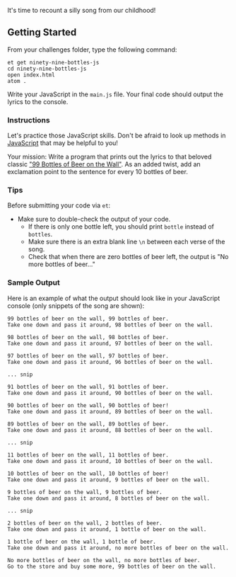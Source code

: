 It's time to recount a silly song from our childhood!

## Getting Started

From your challenges folder, type the following command:

```no-highlight
et get ninety-nine-bottles-js
cd ninety-nine-bottles-js
open index.html
atom .
```

Write your JavaScript in the `main.js` file. Your final code should output the lyrics to the console.

### Instructions

Let's practice those JavaScript skills. Don't be afraid to look up methods in [JavaScript](https://developer.mozilla.org/en-US/docs/Web/JavaScript) that may be helpful to you!

Your mission: Write a program that prints out the lyrics to that beloved classic ["99 Bottles of Beer on the Wall"](http://www.99-bottles-of-beer.net/lyrics.html).
As an added twist, add an exclamation point to the sentence for every 10 bottles of beer.

### Tips

Before submitting your code via `et`:

- Make sure to double-check the output of your code.
  - If there is only one bottle left, you should print `bottle` instead of `bottles`.
  - Make sure there is an extra blank line `\n` between each verse of the song.
  - Check that when there are zero bottles of beer left, the output is "No more bottles of beer..."

### Sample Output

Here is an example of what the output should look like in your JavaScript console (only snippets of the song are shown):

```no-highlight
99 bottles of beer on the wall, 99 bottles of beer.
Take one down and pass it around, 98 bottles of beer on the wall.

98 bottles of beer on the wall, 98 bottles of beer.
Take one down and pass it around, 97 bottles of beer on the wall.

97 bottles of beer on the wall, 97 bottles of beer.
Take one down and pass it around, 96 bottles of beer on the wall.

... snip

91 bottles of beer on the wall, 91 bottles of beer.
Take one down and pass it around, 90 bottles of beer on the wall.

90 bottles of beer on the wall, 90 bottles of beer!
Take one down and pass it around, 89 bottles of beer on the wall.

89 bottles of beer on the wall, 89 bottles of beer.
Take one down and pass it around, 88 bottles of beer on the wall.

... snip

11 bottles of beer on the wall, 11 bottles of beer.
Take one down and pass it around, 10 bottles of beer on the wall.

10 bottles of beer on the wall, 10 bottles of beer!
Take one down and pass it around, 9 bottles of beer on the wall.

9 bottles of beer on the wall, 9 bottles of beer.
Take one down and pass it around, 8 bottles of beer on the wall.

... snip

2 bottles of beer on the wall, 2 bottles of beer.
Take one down and pass it around, 1 bottle of beer on the wall.

1 bottle of beer on the wall, 1 bottle of beer.
Take one down and pass it around, no more bottles of beer on the wall.

No more bottles of beer on the wall, no more bottles of beer.
Go to the store and buy some more, 99 bottles of beer on the wall.
```
